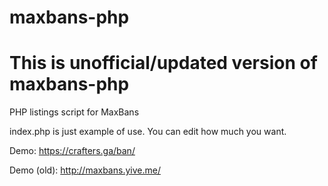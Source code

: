 maxbans-php
===========
# This is unofficial/updated version of maxbans-php

PHP listings script for MaxBans

index.php is just example of use.
You can edit how much you want.

Demo: https://crafters.ga/ban/

Demo (old): http://maxbans.yive.me/
